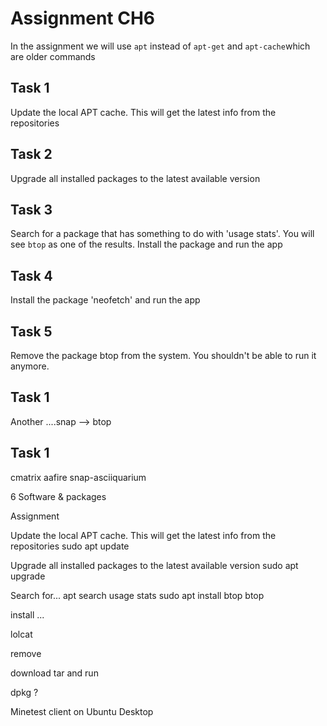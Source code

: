 # Assignment CH6

In the assignment we will use `apt` instead of `apt-get` and `apt-cache`which are older commands

## Task 1
Update the local APT cache. This will get the latest info from the repositories

## Task 2
Upgrade all installed packages to the latest available version

## Task 3
Search for a package that has something to do with 'usage stats'. You will see `btop` as one of the results. Install the package and run the app

## Task 4
Install the package 'neofetch' and run the app

## Task 5
Remove the package btop from the system. You shouldn't be able to run it anymore.

## Task 1
Another  ....snap  --> btop

## Task 1
cmatrix   aafire    snap-asciiquarium


6 Software & packages 

Assignment

Update the local APT cache. This will get the latest info from the repositories
sudo apt update

Upgrade all installed packages to the latest available version
sudo apt upgrade

Search for...
apt search usage stats
sudo apt install btop
btop

 

install ...

lolcat





remove

download tar and run

dpkg ?


Minetest client on Ubuntu Desktop 


